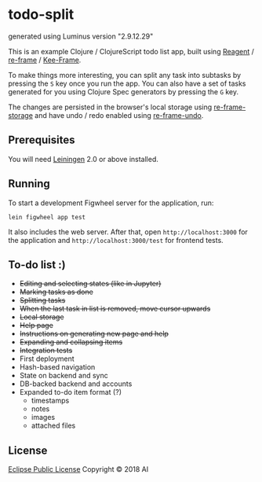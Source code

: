 # todo-split

generated using Luminus version "2.9.12.29"

This is an example Clojure / ClojureScript todo list app, built using
[Reagent][1] / [re-frame][2] / [Kee-Frame][3].

To make things more interesting, you can split any task into subtasks
by pressing the `S` key once you run the app.
You can also have a set of tasks generated for you
using Clojure Spec generators by pressing the `G` key.

The changes are persisted in the browser's local storage using
[re-frame-storage][4]
and have undo / redo enabled using [re-frame-undo][5].

[1]: https://github.com/reagent-project/reagent/
[2]: https://github.com/Day8/re-frame
[3]: https://github.com/ingesolvoll/kee-frame
[4]: https://github.com/akiroz/re-frame-storage
[5]: https://github.com/Day8/re-frame-undo

## Prerequisites

You will need [Leiningen][1] 2.0 or above installed.

[1]: https://github.com/technomancy/leiningen

## Running

To start a development Figwheel server for the application, run:

    lein figwheel app test
    
It also includes the web server.
After that, open `http://localhost:3000` for the application and
`http://localhost:3000/test` for frontend tests.

## To-do list :)

* ~~Editing and selecting states (like in Jupyter)~~
* ~~Marking tasks as done~~
* ~~Splitting tasks~~
* ~~When the last task in list is removed, move cursor upwards~~
* ~~Local storage~~
* ~~Help page~~
* ~~Instructions on generating new page and help~~
* ~~Expanding and collapsing items~~
* ~~Integration tests~~
* First deployment
* Hash-based navigation
* State on backend and sync
* DB-backed backend and accounts
* Expanded to-do item format (?)
    - timestamps
    - notes
    - images
    - attached files

## License

[Eclipse Public License](LICENSE) Copyright © 2018 AI
